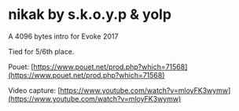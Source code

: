 # nikak by s.k.o.y.p & yolp

A 4096 bytes intro for Evoke 2017

Tied for 5/6th place.

Pouet: [https://www.pouet.net/prod.php?which=71568](https://www.pouet.net/prod.php?which=71568)

Video capture: [https://www.youtube.com/watch?v=mloyFK3wymw](https://www.youtube.com/watch?v=mloyFK3wymw)
